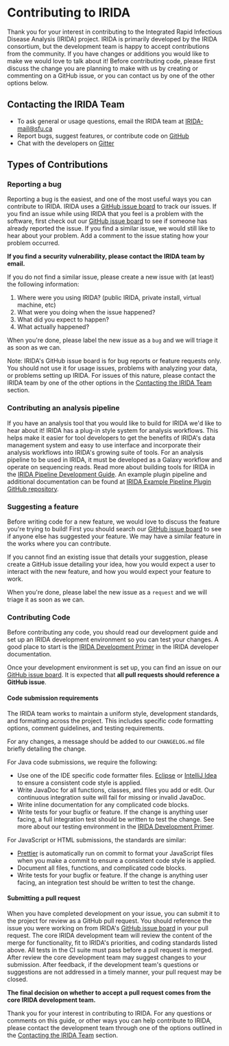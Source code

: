 Contributing to IRIDA
=====================

Thank you for your interest in contributing to the Integrated Rapid Infectious Disease Analysis (IRIDA) project.  IRIDA is primarily developed by the IRIDA consortium, but the development team is happy to accept contributions from the community.  If you have changes or additions you would like to make we would love to talk about it!  Before contributing code, please first discuss the change you are planning to make with us by creating or commenting on a GitHub issue, or you can contact us by one of the other options below.


Contacting the IRIDA Team
-------------------------
* To ask general or usage questions, email the IRIDA team at IRIDA-mail@sfu.ca
* Report bugs, suggest features, or contribute code on [GitHub](http://github.com/phac-nml/irida)
* Chat with the developers on [Gitter](https://gitter.im/irida-project/)


Types of Contributions
----------------------

### Reporting a bug

Reporting a bug is the easiest, and one of the most useful ways you can contribute to IRIDA.  IRIDA uses a [GitHub issue board] to track our issues.  If you find an issue while using IRIDA that you feel is a problem with the software, first check out our [GitHub issue board] to see if someone has already reported the issue.  If you find a similar issue, we would still like to hear about your problem.  Add a comment to the issue stating how your problem occurred.

**If you find a security vulnerability, please contact the IRIDA team by email.**

If you do not find a similar issue, please create a new issue with (at least) the following information:

1. Where were you using IRIDA? (public IRIDA, private install, virtual machine, etc)
2. What were you doing when the issue happened?
3. What did you expect to happen?
4. What actually happened?

When you're done, please label the new issue as a `bug` and we will triage it as soon as we can.

Note: IRIDA's GitHub issue board is for bug reports or feature requests only.  You should not use it for usage issues, problems with analyzing your data, or problems setting up IRIDA.  For issues of this nature, please contact the IRIDA team by one of the other options in the [Contacting the IRIDA Team](#contacting-the-irida-team) section.

### Contributing an analysis pipeline

If you have an analysis tool that you would like to build for IRIDA we'd like to hear about it!  IRIDA has a plug-in style system for analysis workflows.  This helps make it easier for tool developers to get the benefits of IRIDA's data management system and easy to use interface and incorporate their analysis workflows into IRIDA's growing suite of tools.  For an analysis pipeline to be used in IRIDA, it must be developed as a Galaxy workflow and operate on sequencing reads.  Read more about building tools for IRIDA in the [IRIDA Pipeline Development Guide](https://irida.corefacility.ca/documentation/developer/tools/pipelines/).  An example plugin pipeline and additional documentation can be found at [IRIDA Example Pipeline Plugin GitHub repository](https://github.com/phac-nml/irida-plugin-example).

### Suggesting a feature

Before writing code for a new feature, we would love to discuss the feature you're trying to build!  First you should search our [GitHub issue board] to see if anyone else has suggested your feature.  We may have a similar feature in the works where you can contribute.

If you cannot find an existing issue that details your suggestion, please create a GitHub issue detailing your idea, how you would expect a user to interact with the new feature, and how you would expect your feature to work.

When you're done, please label the new issue as a `request` and we will triage it as soon as we can.


### Contributing Code

Before contributing any code, you should read our development guide and set up an IRIDA development environment so you can test your changes.  A good place to start is the [IRIDA Development Primer] in the IRIDA developer documentation.

Once your development environment is set up, you can find an issue on our [GitHub issue board].  It is expected that **all pull requests should reference a GitHub issue**.

#### Code submission requirements

The IRIDA team works to maintain a uniform style, development standards, and formatting across the project.  This includes specific code formatting options, comment guidelines, and testing requirements.

For any changes, a message should be added to our `CHANGELOG.md` file briefly detailing the change.

For Java code submissions, we require the following:
* Use one of the IDE specific code formatter files.  [Eclipse](https://irida.corefacility.ca/documentation/developer/files/eclipse-code-formatter.xml) or [IntelliJ Idea](https://irida.corefacility.ca/documentation/developer/files/intellij-code-style-schemes.xml) to ensure a consistent code style is applied.
* Write JavaDoc for all functions, classes, and files you add or edit.  Our continuous integration suite will fail for missing or invalid JavaDoc.
* Write inline documentation for any complicated code blocks.
* Write tests for your bugfix or feature.  If the change is anything user facing, a full integration test should be written to test the change.  See more about our testing environment in the [IRIDA Development Primer].

For JavaScript or HTML submissions, the standards are similar:
* [Prettier](https://prettier.io/) is automatically run on commit to format your JavaScript files when you make a commit to ensure a consistent code style is applied.
* Document all files, functions, and complicated code blocks.
* Write tests for your bugfix or feature.  If the change is anything user facing, an integration test should be written to test the change.

#### Submitting a pull request

When you have completed development on your issue, you can submit it to the project for review as a GitHub pull request.  You should reference the issue you were working on from IRIDA's [GitHub issue board] in your pull request.  The core IRIDA development team will review the content of the merge for functionality, fit to IRIDA's priorities, and coding standards listed above.  All tests in the CI suite must pass before a pull request is merged.  After review the core development team may suggest changes to your submission.  After feedback, if the development team's questions or suggestions are not addressed in a timely manner, your pull request may be closed.

**The final decision on whether to accept a pull request comes from the core IRIDA development team.**


Thank you for your interest in contributing to IRIDA.  For any questions or comments on this guide, or other ways you can help contribute to IRIDA, please contact the development team through one of the options outlined in the [Contacting the IRIDA Team](#contacting-the-irida-team) section.

[GitHub issue board]: https://github.com/phac-nml/irida/issues
[IRIDA Development Primer]: https://irida.corefacility.ca/documentation/developer/getting-started/